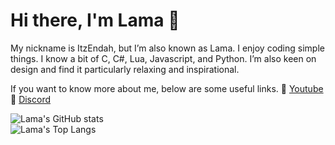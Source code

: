 # Hi there, I'm Lama 👋 

My nickname is ItzEndah, but I’m also known as Lama.
I enjoy coding simple things. I know a bit of C, C#, Lua, Javascript, and Python. I’m also keen on design and find it particularly relaxing and inspirational.

If you want to know more about me, below are some useful links.
:link: [Youtube](https://www.youtube.com/channel/UCCD22Gp8GsSq01PHHKFnSZw)
:link: [Discord](http://discordapp.com/users/546748662361882634)

![Lama's GitHub stats](https://github-readme-stats.vercel.app/api?username=ItzEndah&show_icons=true&bg_color=00000000&border_color=d0d7de&title_color=5865F2&icon_color=5865F2&text_color=8e97a1)  
![Lama's Top Langs](https://github-readme-stats.vercel.app/api/top-langs/?username=ItzEndah&show_icons=true&bg_color=00000000&border_color=d0d7de&title_color=5865F2&text_color=8e97a1&layout=compact&card_width=446)
